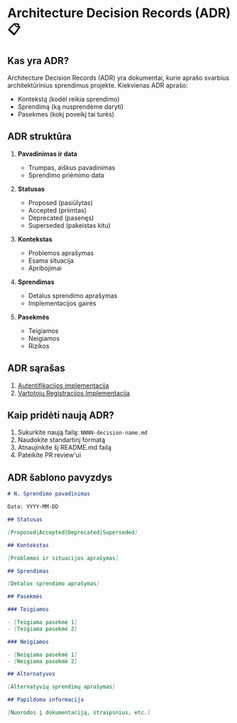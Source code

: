 # Architecture Decision Records (ADR) 📋

## Kas yra ADR?

Architecture Decision Records (ADR) yra dokumentai, kurie aprašo svarbius architektūrinius sprendimus projekte. Kiekvienas ADR aprašo:
- Kontekstą (kodėl reikia sprendimo)
- Sprendimą (ką nusprendėme daryti)
- Pasekmes (kokį poveikį tai turės)

## ADR struktūra

1. **Pavadinimas ir data**
   - Trumpas, aiškus pavadinimas
   - Sprendimo priėmimo data

2. **Statusas**
   - Proposed (pasiūlytas)
   - Accepted (priimtas)
   - Deprecated (pasenęs)
   - Superseded (pakeistas kitu)

3. **Kontekstas**
   - Problemos aprašymas
   - Esama situacija
   - Apribojimai

4. **Sprendimas**
   - Detalus sprendimo aprašymas
   - Implementacijos gairės

5. **Pasekmės**
   - Teigiamos
   - Neigiamos
   - Rizikos

## ADR sąrašas

1. [Autentifikacijos implementacija](./0001-authentication-implementation.md)
2. [Vartotojų Registracijos Implementacija](./0002-user-registration.md)

## Kaip pridėti naują ADR?

1. Sukurkite naują failą: `NNNN-decision-name.md`
2. Naudokite standartinį formatą
3. Atnaujinkite šį README.md failą
4. Pateikite PR review'ui

## ADR šablono pavyzdys

```markdown
# N. Sprendimo pavadinimas

Data: YYYY-MM-DD

## Statusas

[Proposed|Accepted|Deprecated|Superseded]

## Kontekstas

[Problemos ir situacijos aprašymas]

## Sprendimas

[Detalus sprendimo aprašymas]

## Pasekmės

### Teigiamos

- [Teigiama pasekmė 1]
- [Teigiama pasekmė 2]

### Neigiamos

- [Neigiama pasekmė 1]
- [Neigiama pasekmė 2]

## Alternatyvos

[Alternatyvių sprendimų aprašymas]

## Papildoma informacija

[Nuorodos į dokumentaciją, straipsnius, etc.]
